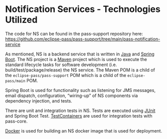 # Notification Services - Technologies Utilized

The code for NS can be found in the pass-support repository here: https://github.com/eclipse-pass/pass-support/tree/main/pass-notification-service

As mentioned, NS is a backend service that is written in [Java](https://www.java.com/en/) and 
[Spring Boot](https://spring.io/projects/spring-boot).  The NS project is a [Maven](https://maven.apache.org/) 
project which is used to execute the standard lifecycle tasks for software development (i.e. build/test/package/release) 
the NS service.  The Maven POM is a child of the `eclipse-pass/pass-support` POM which is a child of the `eclipse-pass/main` POM.

Spring Boot is used for functionality such as listening for JMS messages, email dispatch, configuration, “wiring-up” of NS components via dependency injection, and tests.

There are unit and integration tests in NS.  Tests are executed using [JUnit](https://junit.org/junit5/) and Spring Boot 
Test. [TestContainers](https://testcontainers.com/) are used for integration tests with pass-core.

[Docker](https://www.docker.com/) is used for building an NS docker image that is used for deployment.
